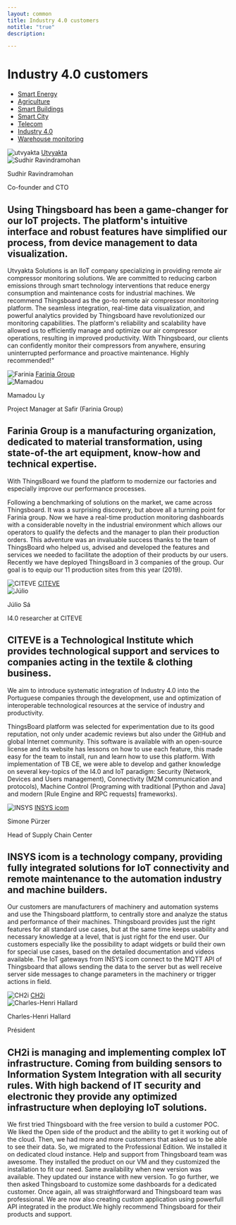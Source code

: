 ```yaml
---
layout: common
title: Industry 4.0 customers
notitle: "true"
description:

---
```


<h1 class="mainTitle industry-4">Industry 4.0 customers</h1>

<nav class="customers-nav">
    <ul>
        <li>
            <a href="/industries/smart-energy/">Smart Energy</a>
        </li>
        <li>
            <a href="/industries/agriculture/">Agriculture</a>
        </li>
        <li>
            <a href="/industries/smart-buildings/">Smart Buildings</a>
        </li>
        <li>
            <a href="/industries/smart-city/">Smart City</a>
        </li>
        <li>
            <a href="/industries/telecom/">Telecom</a>
        </li>
        <li>
            <a href="/industries/industry40/" class="active">Industry 4.0</a>
        </li>
        <li>
            <a href="/industries/warehouse-monitoring/">Warehouse monitoring</a>
        </li>
    </ul>
</nav>

<div class="customer-block">
    <div class="customer-company">
        <img class="customer-logo" src="/images/customers/utvyakta-logo.png" alt="utvyakta">
        <a class="outlink" href="https://utvyakta.com/" alt="Utvyakta"> Utvyakta </a>
    </div>
    <div class="customer-content">
        <div class="person-container">
            <img class="person-logo" src="/images/customers/sudhir-ravindramohan.png" alt="Sudhir Ravindramohan">
            <div class="person-title">
                <p class="person-name"> Sudhir Ravindramohan </p>
                <p class="person-position"> Co-founder and CTO </p>
            </div>
        </div>
        <h2>
            Using Thingsboard has been a game-changer for our IoT projects. The platform's intuitive interface and robust features have simplified our process, from device management to data visualization.
        </h2>
        <p>
            Utvyakta Solutions is an IIoT company specializing in providing remote air compressor monitoring solutions. We are committed to reducing carbon emissions through smart technology interventions that reduce energy consumption and maintenance costs for industrial machines. We recommend Thingsboard as the go-to remote air compressor monitoring platform. The seamless integration, real-time data visualization, and powerful analytics provided by Thingsboard have revolutionized our monitoring capabilities. The platform's reliability and scalability have allowed us to efficiently manage and optimize our air compressor operations, resulting in improved productivity. With Thingsboard, our clients can confidently monitor their compressors from anywhere, ensuring uninterrupted performance and proactive maintenance. Highly recommended!"
        </p>
    </div>
</div>

<div class="customer-block">
    <div class="customer-company">
        <img class="customer-logo" src="/images/customers/Farinia.png" alt="Farinia">
        <a class="outlink" href="https://www.farinia.com/" alt="Farinia Group"> Farinia Group </a>
    </div>
    <div class="customer-content">
        <div class="person-container">
            <img class="person-logo" src="/images/customers/Mamadou.png" alt="Mamadou">
            <div class="person-title">
                <p class="person-name"> Mamadou Ly </p>
                <p class="person-position"> Project Manager at Safir (Farinia Group) </p>
            </div>
        </div>
        <h2>
            Farinia Group is a manufacturing organization, dedicated to material transformation, using state-of-the art equipment, know-how and technical expertise.
        </h2>
        <p>
            With ThingsBoard we found the platform to modernize our factories and especially improve our performance processes.
        </p>
        <p>
            Following a benchmarking of solutions on the market, we came across Thingsboard. It was a surprising discovery, but above all a turning point for Farinia group. Now we have a real-time production monitoring dashboards with a considerable novelty in the industrial environment which allows our operators to qualify the defects and the manager to plan their production orders. This adventure was an invaluable success thanks to the team of ThingsBoard who helped us, advised and developed the features and services we needed to facilitate the adoption of their products by our users. Recently we have deployed ThingsBoard in 3 companies of the group. Our goal is to equip our 11 production sites from this year (2019).
        </p>
    </div>
</div>

<div class="customer-block">
    <div class="customer-company">
        <img class="customer-logo" src="/images/customers/citeve.png" alt="CITEVE">
        <a class="outlink" href="https://www.citeve.pt/" alt="CITEVE"> CITEVE </a>
    </div>
    <div class="customer-content">
        <div class="person-container">
            <img class="person-logo" src="/images/customers/julio.jpg" alt="Júlio">
            <div class="person-title">
                <p class="person-name"> Júlio Sá </p>
                <p class="person-position"> I4.0 researcher at CITEVE </p>
            </div>
        </div>
        <h2>
            CITEVE is a Technological Institute which provides technological support and services to companies acting in the textile & clothing business.
        </h2>
        <p>
            We aim to introduce systematic integration of Industry 4.0 into the Portuguese companies through the development, use and optimization of interoperable technological resources at the service of industry and productivity.
        </p>
        <p>
            ThingsBoard platform was selected for experimentation due to its good reputation, not only under academic reviews but also under the GitHub and global Internet community. This software is available with an open-source license and its website has lessons on how to use each feature, this made easy for the team to install, run and learn how to use this platform. With implementation of TB CE, we were able to develop and gather knowledge on several key-topics of the I4.0 and IoT paradigm: Security (Network, Devices and Users management), Connectivity (M2M communication and protocols), Machine Control (Programing with traditional [Python and Java] and modern [Rule Engine and RPC requests] frameworks).
        </p>
    </div>
</div>

<div class="customer-block">
    <div class="customer-company">
        <img class="customer-logo" src="/images/customers/insystec.jpg" alt="INSYS">
        <a class="outlink" href="https://www.insys-icom.com/" alt="INSYS icom"> INSYS icom </a>
    </div>
    <div class="customer-content">
        <div class="person-container">
            <div class="person-title">
                <p class="person-name"> Simone Pürzer </p>
                <p class="person-position"> Head of Supply Chain Center </p>
            </div>
        </div>
        <h2>
            INSYS icom is a technology company, providing fully integrated solutions for IoT connectivity and remote maintenance to the automation industry and machine builders.
        </h2>
        <p>
            Our customers are manufacturers of machinery and automation systems and use the Thingsboard plattform, to centrally store and analyze the status and performance of their machines. Thingsboard provides just the right features for all standard use cases, but at the same time keeps usability and necessary knowledge at a level, that is just right for the end user. Our customers especially like the possibility to adapt widgets or build their own for special use cases, based on the detailed documentation and videos available. The IoT gateways from INSYS icom connect to the MQTT API of Thingsboard that allows sending the data to the server but as well receive server side messages to change parameters in the machinery or trigger actions in field.
        </p>
    </div>
</div>

<div class="customer-block">
    <div class="customer-company">
        <img class="customer-logo" src="/images/customers/ch2i.jpg" alt="CH2i">
        <a class="outlink" href="https://ch2i.eu/" alt="CH2i"> CH2i </a>
    </div>
    <div class="customer-content">
        <div class="person-container">
            <img class="person-logo" src="/images/customers/charles-henri.jpg" alt="Charles-Henri Hallard">
            <div class="person-title">
                <p class="person-name"> Charles-Henri Hallard </p>
                <p class="person-position"> Président </p>
            </div>
        </div>
        <h2>
            CH2i is managing and implementing complex IoT infrastructure. Coming from building sensors to Information System Integration with all security rules. With high backend of IT security and electronic they provide any optimized infrastructure when deploying IoT solutions.
        </h2>
        <p>
            We first tried Thingsboard with the free version to build a customer POC. We liked the Open side of the product and the ability to get it working out of the cloud. Then, we had more and more customers that asked us to be able to see their data. So, we migrated to the Professional Edition. We installed it on dedicated cloud instance. Help and support from Thingsboard team was awesome. They installed the product on our VM and they customized the installation to fit our need. Same availability when new version was available. They updated our instance with new version. To go further, we then asked Thingsboard to customize some dashboards for a dedicated customer. Once again, all was straightforward and Thingsboard team was professional. We are now also creating custom application using powerfull API integrated in the product.We highly recommend Thingsboard for their products and support.
        </p>
    </div>
</div>
